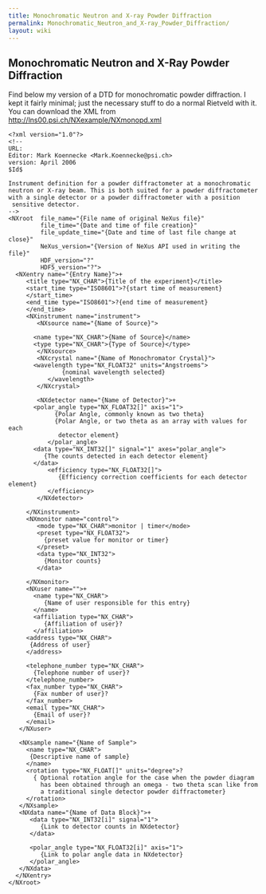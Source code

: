 ```yaml
---
title: Monochromatic Neutron and X-ray Powder Diffraction
permalink: Monochromatic_Neutron_and_X-ray_Powder_Diffraction/
layout: wiki
---
```


Monochromatic Neutron and X-Ray Powder Diffraction
--------------------------------------------------

Find below my version of a DTD for monochromatic powder diffraction. I
kept it fairly minimal; just the necessary stuff to do a normal Rietveld
with it. You can download the XML from
<http://lns00.psi.ch/NXexample/NXmonopd.xml>

    <?xml version="1.0"?>
    <!--
    URL:
    Editor: Mark Koennecke <Mark.Koennecke@psi.ch>
    version: April 2006
    $Id$

    Instrument definition for a powder diffractometer at a monochromatic
    neutron or X-ray beam. This is both suited for a powder diffractometer
    with a single detector or a powder diffractometer with a position 
     sensitive detector.
    -->
    <NXroot  file_name="{File name of original NeXus file}"
             file_time="{Date and time of file creation}"
             file_update_time="{Date and time of last file change at close}"
             NeXus_version="{Version of NeXus API used in writing the file}"
             HDF_version="?"
             HDF5_version="?">
      <NXentry name="{Entry Name}">+
         <title type="NX_CHAR">{Title of the experiment}</title>
         <start_time type="ISO8601">?{start time of measurement}
         </start_time>
         <end_time type="ISO8601">?{end time of measurement}
         </end_time>
         <NXinstrument name="instrument">
            <NXsource name="{Name of Source}">

           <name type="NX_CHAR">{Name of Source}</name>
           <type type="NX_CHAR">{Type of Source}</type>
            </NXsource>
            <NXcrystal name="{Name of Monochromator Crystal}">
           <wavelength type="NX_FLOAT32" units="Angstroems">
                   {nominal wavelength selected}
               </wavelength>
            </NXcrystal>

            <NXdetector name="{Name of Detector}">+
           <polar_angle type="NX_FLOAT32[]" axis="1">
                 {Polar Angle, commonly known as two theta}
                 {Polar Angle, or two theta as an array with values for each
                  detector element}
               </polar_angle>
           <data type="NX_INT32[]" signal="1" axes="polar_angle">
              {The counts detected in each detector element}
           </data>
               <efficiency type="NX_FLOAT32[]">
                  {Efficiency correction coefficients for each detector element}
               </efficiency>
            </NXdetector>

         </NXinstrument>
         <NXmonitor name="control">
            <mode type="NX_CHAR">monitor | timer</mode>
            <preset type="NX_FLOAT32">
              {preset value for monitor or timer}
            </preset>
            <data type="NX_INT32">
              {Monitor counts}
            </data>

         </NXmonitor>
         <NXuser name="">+
           <name type="NX_CHAR">
              {Name of user responsible for this entry}
           </name>
           <affiliation type="NX_CHAR">
              {Affiliation of user}?
           </affiliation>
         <address type="NX_CHAR">
          {Address of user}
         </address>

         <telephone_number type="NX_CHAR">
           {Telephone number of user}?
         </telephone_number>
         <fax_number type="NX_CHAR">
           {Fax number of user}?
         </fax_number>
         <email type="NX_CHAR">
           {Email of user}?
         </email>
       </NXuser>

       <NXsample name="{Name of Sample">
         <name type="NX_CHAR">
          {Descriptive name of sample}
         </name>
         <rotation type="NX_FLOAT[]" units="degree">? 
           { Optional rotation angle for the case when the powder diagram
             has been obtained through an omega - two theta scan like from
             a traditional single detector powder diffractometer}
         </rotation>
       </NXsample>
       <NXdata name="{Name of Data Block}">+
          <data type="NX_INT32[i]" signal="1">
             {Link to detector counts in NXdetector}
          </data>

          <polar_angle type="NX_FLOAT32[i]" axis="1">
             {Link to polar angle data in NXdetector}
          </polar_angle>
       </NXdata>
      </NXentry>
    </NXroot>
